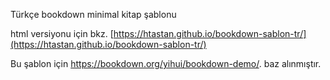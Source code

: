 Türkçe bookdown minimal kitap şablonu

html versiyonu için bkz. [https://htastan.github.io/bookdown-sablon-tr/](https://htastan.github.io/bookdown-sablon-tr/)

Bu şablon için https://bookdown.org/yihui/bookdown-demo/. baz alınmıştır. 
